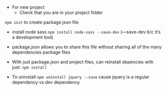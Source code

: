 - For new project
	- Check that you are in your project folder

`npm init`
to create package.json file

- install node sass
`npm install node-sass --save-dev`
(—save-dev b/c it’s a development tool)

- package.json allows you to share this file without sharing all of the many dependencies package files
- With just package.json and project files, can reinstall depencies with just:
`npm install`

- To uninstall
`npm uninstall jquery --save`
cause jquery is a regular dependency vs dev dependency


